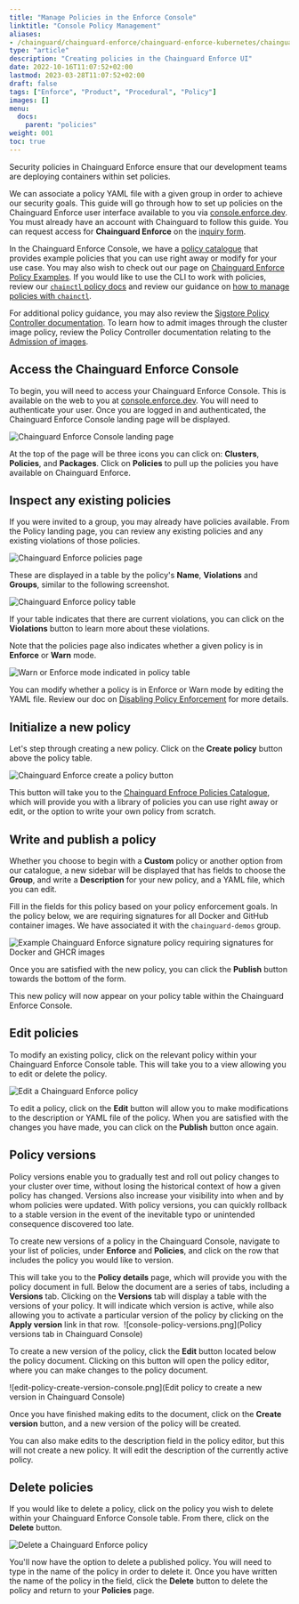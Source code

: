 ```yaml
---
title: "Manage Policies in the Enforce Console"
linktitle: "Console Policy Management"
aliases:
- /chainguard/chainguard-enforce/chainguard-enforce-kubernetes/chainguard-policies-ui/
type: "article"
description: "Creating policies in the Chainguard Enforce UI"
date: 2022-10-16T11:07:52+02:00
lastmod: 2023-03-28T11:07:52+02:00
draft: false
tags: ["Enforce", "Product", "Procedural", "Policy"]
images: []
menu:
  docs:
    parent: "policies"
weight: 001
toc: true
---
```


Security policies in Chainguard Enforce ensure that our development teams are deploying containers within set policies.

We can associate a policy YAML file with a given group in order to achieve our security goals. This guide will go through how to set up policies on the Chainguard Enforce user interface available to you via [console.enforce.dev](https://console.enforce.dev). You must already have an account with Chainguard to follow this guide. You can request access for **Chainguard Enforce** on the [inquiry form](https://www.chainguard.dev/contact?utm_source=docs).

In the Chainguard Enforce Console, we have a [policy catalogue](https://console.enforce.dev/policies/catalog) that provides example policies that you can use right away or modify for your use case. You may also wish to check out our page on [Chainguard Enforce Policy Examples](/chainguard/chainguard-enforce/policies/chainguard-enforce-policy-examples/). If you would like to use the CLI to work with policies, review our [`chainctl` policy docs](/chainguard/chainctl/chainctl-docs/chainctl_policies_apply/) and review our guidance on [how to manage policies with `chainctl`](/chainguard/chainguard-enforce/policies/chainguard-policies-cli/).

For additional policy guidance, you may also review the [Sigstore Policy Controller documentation](https://docs.sigstore.dev/policy-controller/overview). To learn how to admit images through the cluster image policy, review the Policy Controller documentation relating to the [Admission of images](https://docs.sigstore.dev/policy-controller/overview/#admission-of-images).

## Access the Chainguard Enforce Console

To begin, you will need to access your Chainguard Enforce Console. This is available on the web to you at [console.enforce.dev](https://console.enforce.dev). You will need to authenticate your user. Once you are logged in and authenticated, the Chainguard Enforce Console landing page will be displayed.

![Chainguard Enforce Console landing page](console-landing-page.png)

At the top of the page will be three icons you can click on: **Clusters**, **Policies**, and **Packages**. Click on **Policies** to pull up the policies you have available on Chainguard Enforce.

## Inspect any existing policies

If you were invited to a group, you may already have policies available. From the Policy landing page, you can review any existing policies and any existing violations of those policies.

![Chainguard Enforce policies page](policies-page.png)

These are displayed in a table by the policy's **Name**, **Violations** and **Groups**, similar to the following screenshot.

![Chainguard Enforce policy table](policy-table.png)

If your table indicates that there are current violations, you can click on the **Violations** button to learn more about these violations.

Note that the policies page also indicates whether a given policy is in **Enforce** or **Warn** mode.

![Warn or Enforce mode indicated in policy table](enforce-console-warn-enforce-mode.png)

You can modify whether a policy is in Enforce or Warn mode by editing the YAML file. Review our doc on [Disabling Policy Enforcement](/chainguard/chainguard-enforce/policies/how-to-disable-policy-enforcement/) for more details.

## Initialize a new policy

Let's step through creating a new policy. Click on the **Create policy** button above the policy table.

![Chainguard Enforce create a policy button](create-policy.png)

This button will take you to the [Chainguard Enfroce Policies Catalogue](https://console.enforce.dev/policies/catalog), which will provide you with a library of policies you can use right away or edit, or the option to write your own policy from scratch.

## Write and publish a policy

Whether you choose to begin with a **Custom** policy or another option from our catalogue, a new sidebar will be displayed that has fields to choose the **Group**, and write a **Description** for your new policy, and a YAML file, which you can edit.

Fill in the fields for this policy based on your policy enforcement goals. In the policy below, we are requiring signatures for all Docker and GitHub container images. We have associated it with the `chainguard-demos` group.

![Example Chainguard Enforce signature policy requiring signatures for Docker and GHCR images](example-policy.png)

Once you are satisfied with the new policy, you can click the **Publish** button towards the bottom of the form.

This new policy will now appear on your policy table within the Chainguard Enforce Console.

## Edit policies

To modify an existing policy, click on the relevant policy within your Chainguard Enforce Console table. This will take you to a view allowing you to edit or delete the policy.

![Edit a Chainguard Enforce policy](edit-a-policy.png)

To edit a policy, click  on the **Edit** button will allow you to make modifications to the description or YAML file of the policy. When you are satisfied with the changes you have made, you can click on the **Publish** button once again.

## Policy versions

Policy versions enable you to gradually test and roll out policy changes to your cluster over time, without losing the historical context of how a given policy has changed. Versions also increase your visibility into when and by whom policies were updated. With policy versions, you can quickly rollback to a stable version in the event of the inevitable typo or unintended consequence discovered too late.

To create new versions of a policy in the Chainguard Console, navigate to your list of policies, under **Enforce** and **Policies**, and click on the row that includes the policy you would like to version.

This will take you to the **Policy details** page, which will provide you with the policy document in full. Below the document are a series of tabs, including a **Versions** tab. Clicking on the **Versions** tab will display a table with the versions of your policy. It will indicate which version is active, while also allowing you to activate a particular version of the policy by clicking on the **Apply version** link in that row.
‍
![console-policy-versions.png](Policy versions tab in Chainguard Console)

To create a new version of the policy, click the **Edit** button located below the policy document. Clicking on this button will open the policy editor, where you can make changes to the policy document.

![edit-policy-create-version-console.png](Edit policy to create a new version in Chainguard Console)

Once you have finished making edits to the document, click on the **Create version** button, and a new version of the policy will be created.

You can also make edits to the description field in the policy editor, but this will not create a new policy. It will edit the description of the currently active policy.

## Delete policies

If you would like to delete a policy, click on the policy you wish to delete within your Chainguard Enforce Console table. From there, click on the **Delete** button.

![Delete a Chainguard Enforce policy](delete-policy.png)

You'll now have the option to delete a published policy. You will need to type in the name of the policy in order to delete it. Once you have written the name of the policy in the field, click the **Delete** button to delete the policy and return to your **Policies** page.
